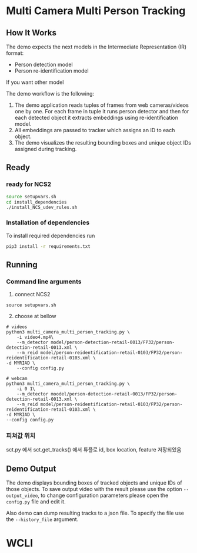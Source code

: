 # Multi Camera Multi Person Tracking

## How It Works

The demo expects the next models in the Intermediate Representation (IR) format:

   * Person detection model
   * Person re-identification model

If you want other model 

The demo workflow is the following:

1. The demo application reads tuples of frames from web cameras/videos one by one. For each frame in tuple it runs person detector
and then for each detected object it extracts embeddings using re-identification model.
2. All embeddings are passed to tracker which assigns an ID to each object.
3. The demo visualizes the resulting bounding boxes and unique object IDs assigned during tracking.

## Ready

### ready for NCS2

```bash
source setupvars.sh
cd install_dependencies
./install_NCS_udev_rules.sh
```

### Installation of dependencies

To install required dependencies run

```bash
pip3 install -r requirements.txt
```

## Running
### Command line arguments

1. connect NCS2
```
source setupvars.sh
```
2. choose at bellow
```
# videos
python3 multi_camera_multi_person_tracking.py \
    -i video4.mp4\
    --m_detector model/person-detection-retail-0013/FP32/person-detection-retail-0013.xml \
    --m_reid model/person-reidentification-retail-0103/FP32/person-reidentification-retail-0103.xml \
-d MYRIAD \
    --config config.py
```
```
# webcam
python3 multi_camera_multi_person_tracking.py \
    -i 0 1\
    --m_detector moodel/person-detection-retail-0013/FP32/person-detection-retail-0013.xml \
    --m_reid model/person-reidentification-retail-0103/FP32/person-reidentification-retail-0103.xml \
-d MYRIAD \
--config config.py
```

### 피쳐값 위치
sct.py 에서 sct.get_tracks() 에서 튜플로 id, box location, feature 저장되있음 



## Demo Output

The demo displays bounding boxes of tracked objects and unique IDs of those objects.
To save output video with the result please use the option  `--output_video`, to change configuration parameters please open the `config.py` file and edit it.

Also demo can dump resulting tracks to a json file. To specify the file use the `--history_file` argument.

# WCLI
